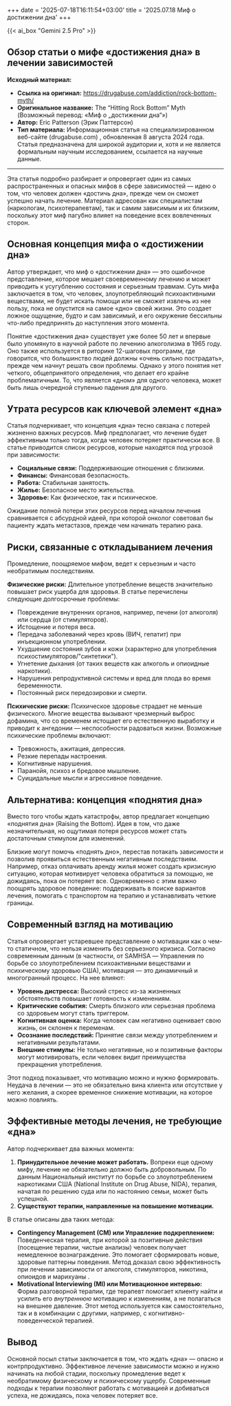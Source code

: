 +++
date = '2025-07-18T16:11:54+03:00'
title = '2025.07.18 Миф о достижении дна'
+++

{{< ai_box "Gemini 2.5 Pro" >}}

## Обзор статьи о мифе «достижения дна» в лечении зависимостей

**Исходный материал:**

* **Ссылка на оригинал:** https://drugabuse.com/addiction/rock-bottom-myth/
* **Оригинальное название:** The “Hitting Rock Bottom” Myth (Возможный перевод: «Миф о „достижении дна“»)
* **Автор:** Eric Patterson (Эрик Паттерсон)
* **Тип материала:** Информационная статья на специализированном веб\-сайте (drugabuse.com) , обновленная 8 августа 2024 года. Статья предназначена для широкой аудитории и, хотя и не является формальным научным исследованием, ссылается на научные данные.

---

Эта статья подробно разбирает и опровергает один из самых распространенных и опасных мифов в сфере зависимостей — идею о том, что человек должен «достичь дна», прежде чем он сможет успешно начать лечение. Материал адресован как специалистам (наркологам, психотерапевтам), так и самим зависимым и их близким, поскольку этот миф пагубно влияет на поведение всех вовлеченных сторон.

## Основная концепция мифа о «достижении дна»

Автор утверждает, что миф о «достижении дна» — это ошибочное представление, которое мешает своевременному лечению и может приводить к усугублению состояния и серьезным травмам. Суть мифа заключается в том, что человек, злоупотребляющий психоактивными веществами, не будет искать помощи или не сможет извлечь из нее пользу, пока не опустится на самое «дно» своей жизни. Это создает ложное ощущение, будто и сам зависимый, и его окружение бессильны что-либо предпринять до наступления этого момента.

Понятие «достижения дна» существует уже более 50 лет и впервые было упомянуто в научной работе по лечению алкоголизма в 1965 году. Оно также используется в риторике 12-шаговых программ, где говорится, что большинство людей должны «очень сильно пострадать», прежде чем начнут решать свои проблемы. Однако у этого понятия нет четкого, общепринятого определения, что делает его крайне проблематичным. То, что является «дном» для одного человека, может быть лишь очередной ступенью падения для другого.

## Утрата ресурсов как ключевой элемент «дна»

Статья подчеркивает, что концепция «дна» тесно связана с потерей жизненно важных ресурсов. Миф предполагает, что лечение будет эффективным только тогда, когда человек потеряет практически все. В статье приводится список ресурсов, которые находятся под угрозой при зависимости:

* **Социальные связи:** Поддерживающие отношения с близкими.
* **Финансы:** Финансовая безопасность.
* **Работа:** Стабильная занятость.
* **Жилье:** Безопасное место жительства.
* **Здоровье:** Как физическое, так и психическое.

Ожидание полной потери этих ресурсов перед началом лечения сравнивается с абсурдной идеей, при которой онколог советовал бы пациенту ждать метастазов, прежде чем начинать терапию рака.

## Риски, связанные с откладыванием лечения

Промедление, поощряемое мифом, ведет к серьезным и часто необратимым последствиям.

**Физические риски:** Длительное употребление веществ значительно повышает риск ущерба для здоровья. В статье перечислены следующие долгосрочные проблемы:

* Повреждение внутренних органов, например, печени (от алкоголя) или сердца (от стимуляторов).
* Истощение и потеря веса.
* Передача заболеваний через кровь (ВИЧ, гепатит) при инъекционном употреблении.
* Ухудшение состояния зубов и кожи (характерно для употребления психостимуляторов/"синтетики").
* Угнетение дыхания (от таких веществ как алкоголь и опиоидные наркотики).
* Нарушения репродуктивной системы и вред для плода во время беременности.
* Постоянный риск передозировки и смерти.

**Психические риски:** Психическое здоровье страдает не меньше физического. Многие вещества вызывают чрезмерный выброс дофамина, что со временем истощает его естественную выработку и приводит к ангедонии — неспособности радоваться жизни. Возможные психические проблемы включают:

* Тревожность, ажитация, депрессия.
* Резкие перепады настроения.
* Когнитивные нарушения.
* Паранойя, психоз и бредовое мышление.
* Суицидальные мысли и агрессивное поведение.

## Альтернатива: концепция «поднятия дна»

Вместо того чтобы ждать катастрофы, автор предлагает концепцию «поднятия дна» (Raising the Bottom). Идея в том, что даже незначительная, но ощутимая потеря ресурсов может стать достаточным стимулом для изменений.

Близкие могут помочь «поднять дно», перестав потакать зависимости и позволив проявиться естественным негативным последствиям. Например, отказ оплачивать аренду жилья может создать кризисную ситуацию, которая мотивирует человека обратиться за помощью, не дожидаясь, пока он потеряет все. Одновременно с этим важно поощрять здоровое поведение: поддерживать в поиске вариантов лечения, помогать с транспортом на терапию и устанавливать четкие границы.

## Современный взгляд на мотивацию

Статья опровергает устаревшее представление о мотивации как о чем-то статичном, что нельзя изменить без серьезного кризиса. Согласно современным данным (в частности, от SAMHSA — Управления по борьбе со злоупотреблением психоактивными веществами и психическому здоровью США), мотивация — это динамичный и многогранный процесс. На нее влияют:

* **Уровень дистресса:** Высокий стресс из\-за жизненных обстоятельств повышает готовность к изменениям.
* **Критические события:** Смерть близкого или серьезная проблема со здоровьем могут стать триггером.
* **Когнитивная оценка:** Когда человек сам негативно оценивает свою жизнь, он склонен к переменам.
* **Осознание последствий:** Принятие связи между употреблением и негативными результатами.
* **Внешние стимулы:** Не только негативные, но и позитивные факторы могут мотивировать, если человек видит преимущества прекращения употребления.

Этот подход показывает, что мотивацию можно и нужно формировать. Неудача в лечении — это не обязательно вина клиента или отсутствие у него желания, а скорее временное снижение мотивации, на которое можно повлиять.

## Эффективные методы лечения, не требующие «дна»

Автор подчеркивает два важных момента:

1. **Принудительное лечение может работать.** Вопреки еще одному мифу, лечение не обязательно должно быть добровольным. По данным Национальный институт по борьбе со злоупотреблением наркотиками США (National Institute on Drug Abuse, NIDA), терапия, начатая по решению суда или по настоянию семьи, может быть успешной.
2. **Существуют терапии, направленные на повышение мотивации.**

В статье описаны два таких метода:

* **Contingency Management (CM) или Управление подкреплением:** Поведенческая терапия, при которой за позитивные действия (посещение терапии, чистые анализы) человек получает немедленное вознаграждение. Это помогает сформировать новые, здоровые паттерны поведения. Метод доказал свою эффективность при лечении зависимости от алкоголя, стимуляторов, никотина, опиоидов и марихуаны .  
* **Motivational Interviewing (MI) или Мотивационное интервью:** Форма разговорной терапии, где терапевт помогает клиенту найти и усилить его *внутреннюю* мотивацию к изменениям, а не полагаться на внешнее давление. Этот метод используется как самостоятельно, так и в комбинации с другими, например, с когнитивно-поведенческой терапией.

## Вывод

Основной посыл статьи заключается в том, что ждать «дна» — опасно и контрпродуктивно. Эффективное лечение зависимости можно и нужно начинать на любой стадии, поскольку промедление ведет к необратимому физическому и психическому ущербу. Современные подходы к терапии позволяют работать с мотивацией и добиваться успеха, не дожидаясь, пока человек потеряет все.

